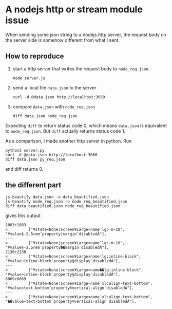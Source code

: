 # A nodejs http or stream module issue

When sending some json string to a nodejs http server, the request body on the server side is somehow different from what I sent.

## How to reproduce

1. start a http server that writes the request body to `node_req.json`.
    ```
    node server.js
    ```
2. send a local file `data.json` to the server
    ```
    curl -d @data.json http://localhost:3050
    ```
3. compare `data.json` with `node_req.json`
    ```
    diff data.json node_req.json
    ```

Expecting `diff` to return status code 0, which means `data.json` is equivalent to `node_req.json`. But `diff` actually returns status code 1.

As a comparison, I made another http server in python. Run

```
python3 server.py
curl -d @data.json http://localhost:3060
diff data.json py_req.json
```

and diff returns 0.

## the different part

```
js-beautify data.json -o data_beautified.json
js-beautify node_req.json -o node_req_beautified.json
diff data_beautified.json node_req_beautified.json
```

gives this output

```
1083c1083
<         ["¥state¤None¦screen¥Large¤name¨lg:-m-10", "¥value§-2.5rem¨property¦margin¨disabledÂ"],
---
>         ["¥state¤None¦screen¥Large¤name¨lg:-m-10", "¥value§-2.5rem¨property��margin¨disabledÂ"],
2130c2130
<         ["¥state¤None¦screen¥Large¤name¯lg:inline-block", "¥value¬inline-block¨property§display¨disabledÂ"],
---
>         ["¥state¤None¦screen¥Large¤name��lg:inline-block", "¥value¬inline-block¨property§display¨disabledÂ"],
6869c6869
<         ["¥state¤None¦screen¥Large¤name´xl:align-text-bottom", "¥value«text-bottom¨property®vertical-align¨disabledÂ"],
---
>         ["¥state¤None¦screen¥Large¤name´xl:align-text-bottom", "��value«text-bottom¨property®vertical-align¨disabledÂ"],

```
